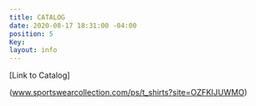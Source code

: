 ```yaml
---
title: CATALOG
date: 2020-08-17 18:31:00 -04:00
position: 5
Key: 
layout: info
---
```


[Link to Catalog]

(www.sportswearcollection.com/ps/t_shirts?site=OZFKIJUWMO)